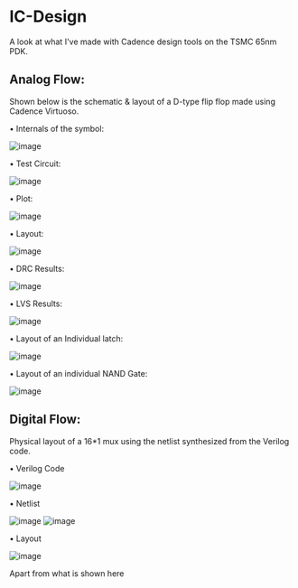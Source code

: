 # IC-Design
A look at what I've made with Cadence design tools on the TSMC 65nm PDK.

## Analog Flow:
Shown below is the schematic & layout of a D-type flip flop made using Cadence Virtuoso.

•	Internals of the symbol: 

 ![image](https://github.com/Awesama-T/IC-Design/assets/121259619/8bc5d4c3-e608-4ba0-937b-562f482487b7)

•	Test Circuit:

 ![image](https://github.com/Awesama-T/IC-Design/assets/121259619/e0a2c2fe-fc28-40d3-94e8-c5725ca085ce)

•	Plot:

 ![image](https://github.com/Awesama-T/IC-Design/assets/121259619/037bb813-b6b5-432b-aa21-79862646c43d)

•	Layout:

 ![image](https://github.com/Awesama-T/IC-Design/assets/121259619/aa00dc5d-2f9b-4df4-a695-44c0cefb0b61)

•	DRC Results:

 ![image](https://github.com/Awesama-T/IC-Design/assets/121259619/e81886d2-f773-4d57-b736-31cb24c57eaa)

•	LVS Results:

 ![image](https://github.com/Awesama-T/IC-Design/assets/121259619/addde05f-0089-426a-bf50-7355dc7044b3)

•	Layout of an Individual latch: 

 ![image](https://github.com/Awesama-T/IC-Design/assets/121259619/505e6147-1920-4f12-8edf-ef9402aaf26a)

•	Layout of an individual NAND Gate: 

 ![image](https://github.com/Awesama-T/IC-Design/assets/121259619/a3b6fe1a-901f-4892-8c0e-230f3338efb4)

## Digital Flow: 
Physical layout of a 16*1 mux using the netlist synthesized from the Verilog code. 

•	Verilog Code

![image](https://github.com/Awesama-T/IC-Design/assets/121259619/073cd874-2a53-43e0-8d40-8c1fae7e64ad)

•	Netlist 

 ![image](https://github.com/Awesama-T/IC-Design/assets/121259619/8683e4c4-1e9a-4896-af69-93c9492d9796)
![image](https://github.com/Awesama-T/IC-Design/assets/121259619/9f2f8954-659a-4b8e-97dc-50505f94d6b4)

•	Layout

  ![image](https://github.com/Awesama-T/IC-Design/assets/121259619/2e9fd019-f2cc-44f5-b8d9-034d07b3db00)

Apart from what is shown here

